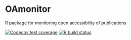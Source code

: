 # OAmonitor
R package for monitoring open accessibility of publications

[![Codecov test
coverage](https://codecov.io/gh/bvreede/OAmonitor/branch/master/graph/badge.svg)](https://codecov.io/gh/bvreede/OAmonitor?branch=master) [![R build status](https://github.com/bvreede/OAmonitor/workflows/R-CMD-check/badge.svg)](https://github.com/bvreede/OAmonitor/actions)
